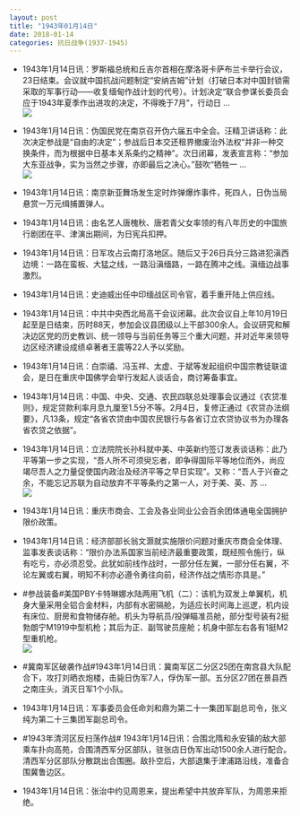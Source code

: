 ```yaml
---
layout: post
title: "1943年01月14日"
date: 2018-01-14
categories: 抗日战争(1937-1945)
---
```


<meta name="referrer" content="no-referrer" />

- 1943年1月14日讯：罗斯福总统和丘吉尔首相在摩洛哥卡萨布兰卡举行会议，23日结束。会议就中国抗战问题制定“安纳吉姆”计划（打破日本对中国封锁需采取的军事行动——收复缅甸作战计划的代号）。计划决定“联合参谋长委员会应于1943年夏季作出进攻的决定，不得晚于7月”，行动日 ... <br/><img src="https://wx2.sinaimg.cn/large/aca367d8ly1fnghfzo2jxj20c809zdfx.jpg" />

- 1943年1月14日讯：伪国民党在南京召开伪六届五中全会。汪精卫讲话称：此次决定参战是“自由的决定”；参战后日本交还租界撤废治外法权“并非一种交换条件，而为根据中日基本关系条约之精神”。次日闭幕，发表宣言称：“参加大东亚战争，实为当然之步骤，亦即最后之决心。”鼓吹“牺牲一 ... <br/><img src="https://wx4.sinaimg.cn/large/aca367d8ly1fngfpjfqt7j20c80cwwem.jpg" />

- 1943年1月14日讯：南京新亚舞场发生定时炸弹爆炸事件，死四人，日伪当局悬赏一万元缉捕置弹人。 

- 1943年1月14日讯：由名艺人唐槐秋、唐若青父女率领的有八年历史的中国旅行剧团在平、津演出期间，为日宪兵扣押。 

- 1943年1月14日讯：日军攻占云南打洛地区。随后又于26日兵分三路进犯滇西边境：一路在蛮板、大猛之线，一路沿滇缅路，一路在腾冲之线。滇缅边战事激烈。 

- 1943年1月14日讯：史迪威出任中印缅战区司令官，着手重开陆上供应线。 

- 1943年1月14日讯：中共中央西北局高干会议闭幕。此次会议自上年10月19日起至是日结束，历时88天，参加会议县团级以上干部300余人。会议研究和解决边区党的历史教训、统一领导与当前任务等三个重大问题，并对近年来领导边区经济建设成绩卓著者王震等22人予以奖励。 

- 1943年1月14日讯：白崇禧、冯玉祥、太虚、于斌等发起组织中国宗教徒联谊会，是日在重庆中国佛学会举行发起人谈话会，商讨筹备事宜。 

- 1943年1月14日讯：中国、中央、交通、农民四联总处理事会议通过《农贷准则》，规定贷款利率月息九厘至1.5分不等。2月4日，复修正通过《农贷办法纲要》，凡13条，规定“各省农贷由中国农民银行与各省订立农贷协议书为办理各省农贷之依据”。 

- 1943年1月14日讯：立法院院长孙科就中美、中英新约签订发表谈话称：此乃平等第一步之实现，“吾人所不可须臾忘者，即争得国际平等地位而外，尚应竭尽吾人之力量促使国内政治及经济平等之早日实现”。又称：“吾人于兴奋之余，不能忘记苏联为自动放弃不平等条约之第一人，对于美、英、苏 ... <br/><img src="https://wx3.sinaimg.cn/large/aca367d8ly1fng1uarwg7j20c809zjrf.jpg" />

- 1943年1月14日讯：重庆市商会、工会及各业同业公会百余团体通电全国拥护限价政策。 

- 1943年1月14日讯：经济部部长翁文灏就实施限价问题对重庆市商会全体理、监事发表谈话称：“限价办法系国家当前经济最重要政策，既经照令施行，纵有吃亏，亦必须忍受。此犹如前线作战时，一部分任左翼，一部分任右翼，不论左翼或右翼，明知不利亦必遵令勇往向前，经济作战之情形亦具是。” 

- #参战装备#美国PBY卡特琳娜水陆两用飞机（二）：该机为双发上单翼机，机身大量采用全铝合金材料，内部有水密隔舱，为适应长时间海上巡逻，机内设有床位、厨房和食物储存舱。机头为导航员/投弹瞄准员舱，部分型号装有2挺勃朗宁M1919中型机枪；其后为正、副驾驶员座舱；机身中部左右各有1挺M2型重机枪。 <br/><img src="https://wx1.sinaimg.cn/large/aca367d8ly1fnfwmyxyssj209q0cb766.jpg" />

- #冀南军区破袭作战#1943年1月14日讯：冀南军区二分区25团在南宫县大队配合下，攻打刘晒衣炮楼，击毙日伪军7人，俘伪军一部。五分区27团在景县西之南庄头，消灭日军1个小队。 

- 1943年1月14日讯：军事委员会任命刘和鼎为第二十一集团军副总司令，张义纯为第二十三集团军副总司令。 

- #1943年清河区反扫荡作战# 1943年1月14日讯：合围北隋和永安镇的敌大部乘车扑向高苑，合围清西军分区部队，驻张店日伪军出动1500余人进行配合。清西军分区部队分散跳出合围圈。敌扑空后，大部退集于津浦路沿线，准备合围冀鲁边区。 

- 1943年1月14日讯：张治中约见周恩来，提出希望中共放弃军队，为周恩来拒绝。 

